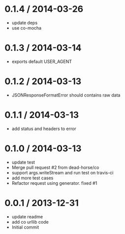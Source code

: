 
0.1.4 / 2014-03-26
==================

 * update deps
 * use co-mocha

0.1.3 / 2014-03-14 
==================

  * exports default USER_AGENT

0.1.2 / 2014-03-13 
==================

  * JSONResponseFormatError should contains raw data

0.1.1 / 2014-03-13 
==================

  * add status and headers to error

0.1.0 / 2014-03-13
==================

  * update test
  * Merge pull request #2 from dead-horse/co
  * support args.writeStream and run test on travis-ci
  * add more test cases
  * Refactor request using generator. fixed #1

0.0.1 / 2013-12-31
==================

  * update readme
  * add co urllib code
  * Initial commit
